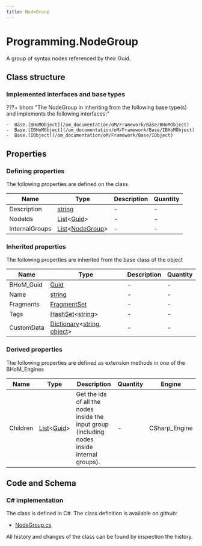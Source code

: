 ```yaml
---
title: NodeGroup
---
```


# Programming.NodeGroup

A group of syntax nodes referenced by their Guid.

## Class structure

### Implemented interfaces and base types

???+ bhom "The NodeGroup in inheriting from the following base type(s) and implements the following interfaces:"

    -  Base.[BHoMObject](/om_documentation/oM/Framework/Base/BHoMObject)
    -  Base.[IBHoMObject](/om_documentation/oM/Framework/Base/IBHoMObject)
    -  Base.[IObject](/om_documentation/oM/Framework/Base/IObject)


## Properties



### Defining properties

The following properties are defined on the class

| Name             | Type             | Description      | Quantity         |
|------------------|------------------|------------------|------------------|
| Description | [string](https://learn.microsoft.com/en-us/dotnet/api/System.String?view=netstandard-2.0) | - | - |
| NodeIds | [List](https://learn.microsoft.com/en-us/dotnet/api/System.Collections.Generic.List-1?view=netstandard-2.0)&lt;[Guid](https://learn.microsoft.com/en-us/dotnet/api/System.Guid?view=netstandard-2.0)&gt; | - | - |
| InternalGroups | [List](https://learn.microsoft.com/en-us/dotnet/api/System.Collections.Generic.List-1?view=netstandard-2.0)&lt;[NodeGroup](/om_documentation/oM/Framework/Programming/NodeGroup)&gt; | - | - |


### Inherited properties
The following properties are inherited from the base class of the object

| Name             | Type             | Description      | Quantity         |
|------------------|------------------|------------------|------------------|
| BHoM_Guid | [Guid](https://learn.microsoft.com/en-us/dotnet/api/System.Guid?view=netstandard-2.0) | - | - |
| Name | [string](https://learn.microsoft.com/en-us/dotnet/api/System.String?view=netstandard-2.0) | - | - |
| Fragments | [FragmentSet](/om_documentation/oM/Framework/Base/FragmentSet) | - | - |
| Tags | [HashSet](https://learn.microsoft.com/en-us/dotnet/api/System.Collections.Generic.HashSet-1?view=netstandard-2.0)&lt;[string](https://learn.microsoft.com/en-us/dotnet/api/System.String?view=netstandard-2.0)&gt; | - | - |
| CustomData | [Dictionary](https://learn.microsoft.com/en-us/dotnet/api/System.Collections.Generic.Dictionary-2?view=netstandard-2.0)&lt;[string](https://learn.microsoft.com/en-us/dotnet/api/System.String?view=netstandard-2.0), [object](https://learn.microsoft.com/en-us/dotnet/api/System.Object?view=netstandard-2.0)&gt; | - | - |


### Derived properties

The following properties are defined as extension methods in one of the BHoM_Engines

| Name             | Type             | Description      | Quantity         | Engine           |
|------------------|------------------|------------------|------------------|------------------|
| Children | [List](https://learn.microsoft.com/en-us/dotnet/api/System.Collections.Generic.List-1?view=netstandard-2.0)&lt;[Guid](https://learn.microsoft.com/en-us/dotnet/api/System.Guid?view=netstandard-2.0)&gt; | Get the ids of all the nodes inside the input group (including nodes inside internal groups). | - | CSharp_Engine |


## Code and Schema

### C# implementation

The class is defined in C#. The class definition is available on github:

- [NodeGroup.cs](https://github.com/BHoM/BHoM/blob/develop/Programming_oM/Others/NodeGroup.cs)

All history and changes of the class can be found by inspection the history.
